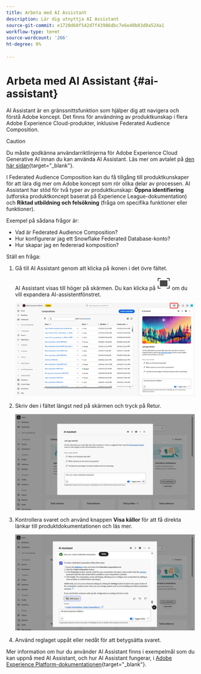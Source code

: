 ```yaml
---
title: Arbeta med AI Assistant
description: Lär dig utnyttja AI Assistant
source-git-commit: e1720d60f542d7f43986dbc7e6e40b83d0a524a1
workflow-type: tm+mt
source-wordcount: '266'
ht-degree: 0%

---
```


# Arbeta med AI Assistant {#ai-assistant}

AI Assistant är en gränssnittsfunktion som hjälper dig att navigera och förstå Adobe koncept. Det finns för användning av produktkunskap i flera Adobe Experience Cloud-produkter, inklusive Federated Audience Composition.

>[!CAUTION]
>
>Du måste godkänna användarriktlinjerna för Adobe Experience Cloud Generative AI innan du kan använda AI Assistant. Läs mer om avtalet på [den här sidan](https://experienceleague.adobe.com/en/docs/experience-platform/ai-assistant/home){target="_blank"}.

I Federated Audience Composition kan du få tillgång till produktkunskaper för att lära dig mer om Adobe koncept som rör olika delar av processen. AI Assistant har stöd för två typer av produktkunskap: **Öppna identifiering** (utforska produktkoncept baserat på Experience League-dokumentation) och **Riktad utbildning och felsökning** (fråga om specifika funktioner eller funktioner).

Exempel på sådana frågor är:

* Vad är Federated Audience Composition?
* Hur konfigurerar jag ett Snowflake Federated Database-konto?
* Hur skapar jag en federerad komposition?

Ställ en fråga:

1. Gå till AI Assistant genom att klicka på ikonen i det övre fältet.

   AI Assistant visas till höger på skärmen. Du kan klicka på ![Dive image alt text](assets/do-not-localize/Smock_FullScreen_18_N.svg "Expandera") om du vill expandera AI-assistentfönstret.

   ![](assets/do-not-localize/ai-assistant-open.png)

1. Skriv den i fältet längst ned på skärmen och tryck på Retur.

   ![](assets/do-not-localize/ai-assistant-ask.png)

1. Kontrollera svaret och använd knappen **Visa källor** för att få direkta länkar till produktdokumentationen och läs mer.

   ![](assets/do-not-localize/ai-assistant-answer.png)

1. Använd reglaget uppåt eller nedåt för att betygsätta svaret.

Mer information om hur du använder AI Assistant finns i exempelmål som du kan uppnå med AI Assistant, och hur AI Assistant fungerar, i [Adobe Experience Platform-dokumentationen](https://experienceleague.adobe.com/en/docs/experience-platform/ai-assistant/home){target="_blank"}.
